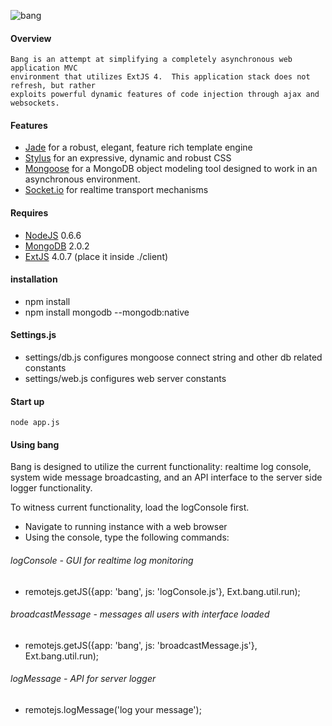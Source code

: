 ![bang](/mikekunze/bang.js/blob/master/client/img/logo.jpg?raw=true "Bang.js")

#### Overview
	Bang is an attempt at simplifying a completely asynchronous web application MVC
	environment that utilizes ExtJS 4.  This application stack does not refresh, but rather
	exploits powerful dynamic features of code injection through ajax and websockets.

#### Features
* [Jade](http://jade-lang.com/) for a robust, elegant, feature rich template engine
* [Stylus](http://learnboost.github.com/stylus/) for an expressive, dynamic and robust CSS
* [Mongoose](http://mongoosejs.com/) for a MongoDB object modeling tool designed to work in an asynchronous environment.
* [Socket.io](http://socket.io) for realtime transport mechanisms
    
#### Requires
* [NodeJS](http://nodejs.org/) 0.6.6
* [MongoDB](http://www.mongodb.org/) 2.0.2
* [ExtJS](http://www.sencha.com/products/extjs/) 4.0.7 (place it inside ./client)
    
#### installation
* npm install
* npm install mongodb --mongodb:native


#### Settings.js

* settings/db.js  configures mongoose connect string and other db related constants
* settings/web.js configures web server constants


#### Start up
    node app.js
    
#### Using bang
Bang is designed to utilize the current functionality:  realtime log console, 
system wide message broadcasting, and an API interface to the server side
logger functionality.

To witness current functionality, load the logConsole first.

* Navigate to running instance with a web browser
* Using the console, type the following commands:

###### logConsole - GUI for realtime log monitoring
* remotejs.getJS({app: 'bang', js: 'logConsole.js'}, Ext.bang.util.run);

###### broadcastMessage - messages all users with interface loaded
* remotejs.getJS({app: 'bang', js: 'broadcastMessage.js'}, Ext.bang.util.run);

###### logMessage - API for server logger
* remotejs.logMessage('log your message');